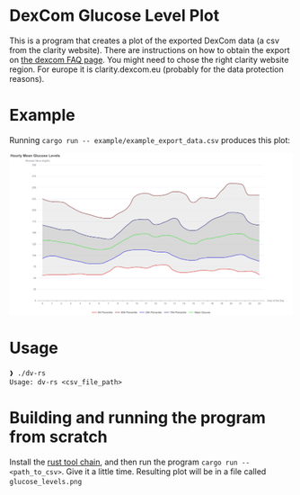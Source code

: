 # DexCom Glucose Level Plot

This is a program that creates a plot of the exported DexCom data (a csv from
the clarity website). There are instructions on how to obtain the export on
[the dexcom FAQ page](https://www.dexcom.com/faqs/can-i-export-raw-data).
You might need to chose the right clarity website region. For europe it is
clarity.dexcom.eu (probably for the data protection reasons).

# Example

Running `cargo run -- example/example_export_data.csv` produces this plot:

![Example plot](example/glucose_levels.png)

# Usage

```
❱ ./dv-rs
Usage: dv-rs <csv_file_path>
```

# Building and running the program from scratch

Install the [rust tool chain](https://rustup.rs/), and then run the program
`cargo run -- <path_to_csv>`. Give it a little time. Resulting plot will be in
a file called `glucose_levels.png`
